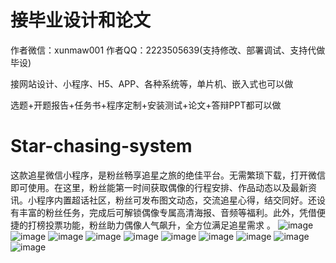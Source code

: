 # 接毕业设计和论文
作者微信：xunmaw001  作者QQ：2223505639(支持修改、部署调试、支持代做毕设)

接网站设计、小程序、H5、APP、各种系统等，单片机、嵌入式也可以做

选题+开题报告+任务书+程序定制+安装测试+论文+答辩PPT都可以做
# Star-chasing-system
这款追星微信小程序，是粉丝畅享追星之旅的绝佳平台。无需繁琐下载，打开微信即可使用。在这里，粉丝能第一时间获取偶像的行程安排、作品动态以及最新资讯。小程序内置超话社区，粉丝可发布图文动态，交流追星心得，结交同好。还设有丰富的粉丝任务，完成后可解锁偶像专属高清海报、音频等福利。此外，凭借便捷的打榜投票功能，粉丝助力偶像人气飙升，全方位满足追星需求 。
![image](https://github.com/user-attachments/assets/ccdcd37d-090a-4d1f-8674-a1df79af0daa)
![image](https://github.com/user-attachments/assets/108dbaa5-80a8-4074-ae5d-9457d4db40cb)
![image](https://github.com/user-attachments/assets/af710e38-79a6-4315-a784-859573a58c95)
![image](https://github.com/user-attachments/assets/a3c3c9b5-e0b7-4829-bf81-14382c1178e3)
![image](https://github.com/user-attachments/assets/39c92191-bdf4-4fd4-bd05-d38b5a5c10db)
![image](https://github.com/user-attachments/assets/ed9d0f95-f79a-41c6-91c9-07851d347991)
![image](https://github.com/user-attachments/assets/35a855e7-3838-488e-b1c6-c86cef074322)
![image](https://github.com/user-attachments/assets/052a2a3f-5318-4aad-a840-e7b76eb2f1bc)
![image](https://github.com/user-attachments/assets/5d005dae-3fac-4e70-831a-ce279c9deaf6)
![image](https://github.com/user-attachments/assets/56b3368b-452b-4747-a106-e2984a687559)
